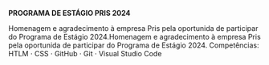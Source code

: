 **********PROGRAMA DE ESTÁGIO PRIS 2024**********

Homenagem e agradecimento à empresa Pris pela oportunida de participar do Programa de Estágio 2024.Homenagem e agradecimento à empresa Pris pela oportunida de participar do Programa de Estágio 2024.
Competências: HTLM · CSS · GitHub · Git · Visual Studio Code
